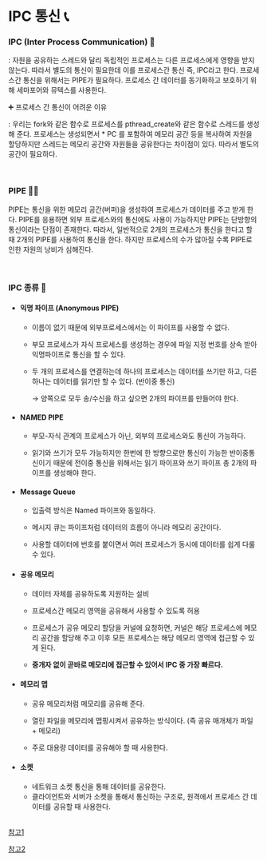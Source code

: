 # IPC 통신 📞

### IPC (Inter Process Communication) 👋

: 자원을 공유하는 스레드와 달리 독립적인 프로세스는 다른 프로세스에게 영향을 받지 않는다. 따라서 별도의 통신이 필요한데 이를 프로세스간 통신 즉, IPC라고 한다. 프로세스간 통신을 위해서는 PIPE가 필요하다. 프로세스 간 데이터를 동기화하고 보호하기 위해 세마포어와 뮤텍스를 사용한다.

➕ 프로세스 간 통신이 어려운 이유

: 우리는 fork와 같은 함수로 프로세스를 pthread_create와 같은 함수로 스레드를 생성해 준다.  프로세스는 생성되면서 * PC 를 포함하여 메모리 공간 등을 복사하여 자원을 할당하지만 스레드는 메모리 공간와 자원들을 공유한다는 차이점이 있다. 따라서 별도의 공간이 필요하다.

<br>

### PIPE 👩‍🚀

PIPE는 통신을 위한 메모리 공간(버퍼)을 생성하여 프로세스가 데이터를 주고 받게 한다. PIPE를 응용하면 외부 프로세스와의 통신에도 사용이 가능하지만 PIPE는 단방향의 통신이라는 단점이 존재한다. 따라서, 일반적으로 2개의 프로세스가 통신을 한다고 할 때 2개의 PIPE를 사용하여 통신을 한다. 하지만 프로세스의 수가 많아질 수록 PIPE로 인한 자원의 낭비가 심해진다.

<br>

### IPC 종류 📢

- #### 익명 파이프 (Anonymous PIPE)

  - 이름이 없기 때문에 외부프로세스에서는 이 파이프를 사용할 수 없다.

  - 부모 프로세스가 자식 프로세스를 생성하는 경우에 파일 지정 번호를 상속 받아 익명파이프로 통신을 할 수 있다.  

  - 두 개의 프로세스를 연결하는데 하나의 프로세스는 데이터를 쓰기만 하고, 다른 하나는 데이터를 읽기만 할 수 있다. (반이중 통신)

    → 양쪽으로 모두 송/수신을 하고 싶으면 2개의 파이프를 만들어야 한다.

    

- #### NAMED PIPE

  - 부모-자식 관계의 프로세스가 아닌, 외부의 프로세스와도 통신이 가능하다.

  - 읽기와 쓰기가 모두 가능하지만 한번에 한 방향으로만 통신이 가능한 반이중통신이기 때문에 전이중 통신을 위해서는 읽기 파이프와 쓰기 파이프 총 2개의 파이프를 생성해야 한다.

    

- #### Message Queue

  - 입출력 방식은 Named 파이프와 동일하다.

  - 메시지 큐는 파이프처럼 데이터의 흐름이 아니라 메모리 공간이다.

  - 사용할 데이터에 번호를 붙이면서 여러 프로세스가 동시에 데이터를 쉽게 다룰 수 있다.

    

- #### 공유 메모리 

  - 데이터 자체를 공유하도록 지원하는 설비

  - 프로세스간 메모리 영역을 공유해서 사용할 수 있도록 허용

  - 프로세스가 공유 메모리 할당을 커널에 요청하면, 커널은 해당 프로세스에 메모리 공간을 할당해 주고 이후 모든 프로세스는 해당 메모리 영역에 접근할 수 있게 된다.

  - **중개자 없이 곧바로 메모리에 접근할 수 있어서 IPC 중 가장 빠르다.**

    

- #### 메모리 맵

  - 공유 메모리처럼 메모리를 공유해 준다.

  - 열린 파일을 메모리에 맵핑시켜서 공유하는 방식이다. (즉 공유 매개체가 파일 + 메모리)

  - 주로 대용량 데이터를 공유해야 할 때 사용한다.

    

- ####  소켓

  - 네트워크 소켓 통신을 통해 데이터를 공유한다.
  - 클라이언트와 서버가 소켓을 통해서 통신하는 구조로, 원격에서 프로세스 간 데이터를 공유할 때 사용한다.

  <br>

[참고1](https://gyoogle.dev/blog/computer-science/operation-system/IPC.html)

[참고2](https://mangkyu.tistory.com/9)